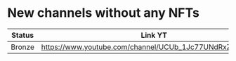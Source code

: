 # New channels without any NFTs

| Status | Link YT | Link Channel |
| --- | --- | --- |
| Bronze | https://www.youtube.com/channel/UCUb_1Jc77UNdRxZ8sBSRJKQ | https://gleev.xyz/channel/65969 |